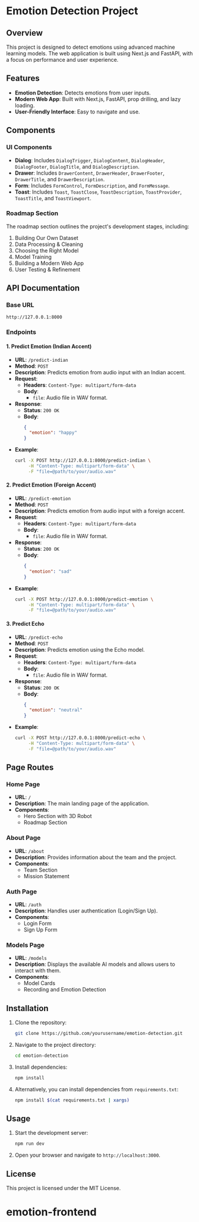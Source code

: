 # Emotion Detection Project

## Overview
This project is designed to detect emotions using advanced machine learning models. The web application is built using Next.js and FastAPI, with a focus on performance and user experience.

## Features
- **Emotion Detection**: Detects emotions from user inputs.
- **Modern Web App**: Built with Next.js, FastAPI, prop drilling, and lazy loading.
- **User-Friendly Interface**: Easy to navigate and use.

## Components
### UI Components
- **Dialog**: Includes `DialogTrigger`, `DialogContent`, `DialogHeader`, `DialogFooter`, `DialogTitle`, and `DialogDescription`.
- **Drawer**: Includes `DrawerContent`, `DrawerHeader`, `DrawerFooter`, `DrawerTitle`, and `DrawerDescription`.
- **Form**: Includes `FormControl`, `FormDescription`, and `FormMessage`.
- **Toast**: Includes `Toast`, `ToastClose`, `ToastDescription`, `ToastProvider`, `ToastTitle`, and `ToastViewport`.

### Roadmap Section
The roadmap section outlines the project's development stages, including:
1. Building Our Own Dataset
2. Data Processing & Cleaning
3. Choosing the Right Model
4. Model Training
5. Building a Modern Web App
6. User Testing & Refinement

## API Documentation

### Base URL
```
http://127.0.0.1:8000
```

### Endpoints

#### 1. Predict Emotion (Indian Accent)
- **URL**: `/predict-indian`
- **Method**: `POST`
- **Description**: Predicts emotion from audio input with an Indian accent.
- **Request**:
  - **Headers**: `Content-Type: multipart/form-data`
  - **Body**: 
    - `file`: Audio file in WAV format.
- **Response**:
  - **Status**: `200 OK`
  - **Body**:
    ```json
    {
      "emotion": "happy"
    }
    ```
- **Example**:
  ```sh
  curl -X POST http://127.0.0.1:8000/predict-indian \
       -H "Content-Type: multipart/form-data" \
       -F "file=@path/to/your/audio.wav"
  ```

#### 2. Predict Emotion (Foreign Accent)
- **URL**: `/predict-emotion`
- **Method**: `POST`
- **Description**: Predicts emotion from audio input with a foreign accent.
- **Request**:
  - **Headers**: `Content-Type: multipart/form-data`
  - **Body**: 
    - `file`: Audio file in WAV format.
- **Response**:
  - **Status**: `200 OK`
  - **Body**:
    ```json
    {
      "emotion": "sad"
    }
    ```
- **Example**:
  ```sh
  curl -X POST http://127.0.0.1:8000/predict-emotion \
       -H "Content-Type: multipart/form-data" \
       -F "file=@path/to/your/audio.wav"
  ```

#### 3. Predict Echo
- **URL**: `/predict-echo`
- **Method**: `POST`
- **Description**: Predicts emotion using the Echo model.
- **Request**:
  - **Headers**: `Content-Type: multipart/form-data`
  - **Body**: 
    - `file`: Audio file in WAV format.
- **Response**:
  - **Status**: `200 OK`
  - **Body**:
    ```json
    {
      "emotion": "neutral"
    }
    ```
- **Example**:
  ```sh
  curl -X POST http://127.0.0.1:8000/predict-echo \
       -H "Content-Type: multipart/form-data" \
       -F "file=@path/to/your/audio.wav"
  ```

## Page Routes

### Home Page
- **URL**: `/`
- **Description**: The main landing page of the application.
- **Components**:
  - Hero Section with 3D Robot
  - Roadmap Section

### About Page
- **URL**: `/about`
- **Description**: Provides information about the team and the project.
- **Components**:
  - Team Section
  - Mission Statement

### Auth Page
- **URL**: `/auth`
- **Description**: Handles user authentication (Login/Sign Up).
- **Components**:
  - Login Form
  - Sign Up Form

### Models Page
- **URL**: `/models`
- **Description**: Displays the available AI models and allows users to interact with them.
- **Components**:
  - Model Cards
  - Recording and Emotion Detection

## Installation
1. Clone the repository:
    ```sh
    git clone https://github.com/yourusername/emotion-detection.git
    ```
2. Navigate to the project directory:
    ```sh
    cd emotion-detection
    ```
3. Install dependencies:
    ```sh
    npm install
    ```
4. Alternatively, you can install dependencies from `requirements.txt`:
    ```sh
    npm install $(cat requirements.txt | xargs)
    ```

## Usage
1. Start the development server:
    ```sh
    npm run dev
    ```
2. Open your browser and navigate to `http://localhost:3000`.

## License
This project is licensed under the MIT License.
# emotion-frontend
